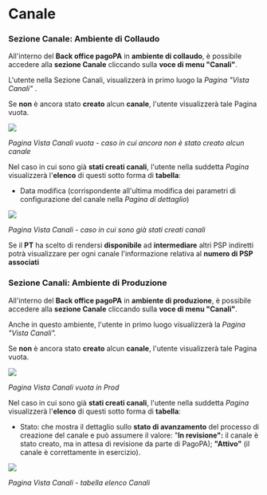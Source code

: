 # Canale

### Sezione Canale: Ambiente di Collaudo <a href="#sezione-canale-ambiente-di-collaudo" id="sezione-canale-ambiente-di-collaudo"></a>

All'interno del **Back office pagoPA** in **ambiente di collaudo**, è possibile accedere alla **sezione Canale** cliccando sulla **voce di menu "Canali"**.

L'utente nella Sezione Canali, visualizzerà in primo luogo la _Pagina "Vista Canali"_ .

Se **non** è ancora stato **creato** alcun **canale**, l'utente visualizzerà tale Pagina vuota.

![](https://665034208-files.gitbook.io/\~/files/v0/b/gitbook-x-prod.appspot.com/o/spaces%2F46oWOwuxwu0HEYnJPQ4h%2Fuploads%2FdXF1WCGRJdG79CoA6Ig3%2Fimage.png?alt=media\&token=1e3f793a-5f6a-410a-8df8-e8074bd57317)

_Pagina Vista Canali vuota - caso in cui ancora non è stato creato alcun canale_

Nel caso in cui sono già **stati creati canali**, l'utente nella suddetta _Pagina_ visualizzerà l'**elenco** di questi sotto forma di **tabella**:

* Data modifica (corrispondente all'ultima modifica dei parametri di configurazione del canale nella _Pagina di dettaglio_)

![](https://665034208-files.gitbook.io/\~/files/v0/b/gitbook-x-prod.appspot.com/o/spaces%2F46oWOwuxwu0HEYnJPQ4h%2Fuploads%2FClQYt6F1J7262cJvHNBA%2Fimage.png?alt=media\&token=b9dfc026-eb82-410a-9ca5-792e2415c3f4)

_Pagina Vista Canali - caso in cui sono già stati creati canali_

Se il **PT** ha scelto di rendersi **disponibile** ad **intermediare** altri PSP indiretti potrà visualizzare per ogni canale l'informazione relativa al **numero di PSP associati**

### Sezione Canali: Ambiente di Produzione <a href="#sezione-canali-ambiente-di-produzione" id="sezione-canali-ambiente-di-produzione"></a>

All'interno del **Back office pagoPA** in **ambiente di produzione**, è possibile accedere alla **sezione Canale** cliccando sulla **voce di menu "Canali"**.

Anche in questo ambiente, l'utente in primo luogo visualizzerà la _Pagina "Vista Canali"._

Se **non** è ancora stato **creato** alcun **canale**, l'utente visualizzerà tale Pagina vuota.

![](https://665034208-files.gitbook.io/\~/files/v0/b/gitbook-x-prod.appspot.com/o/spaces%2F46oWOwuxwu0HEYnJPQ4h%2Fuploads%2FD1jsP9EHCybZuUAcGuqE%2Fimage.png?alt=media\&token=7a280470-3fe6-4d40-b1d2-7628b3cfa2c2)

_Pagina Vista Canali vuota in Prod_

Nel caso in cui sono già **stati creati canali**, l'utente nella suddetta _Pagina_ visualizzerà l'**elenco** di questi sotto forma di **tabella**:

* Stato: che mostra il dettaglio sullo **stato di avanzamento** del processo di creazione del canale e può assumere il valore: "**In revisione":** il canale è stato creato, ma in attesa di revisione da parte di PagoPA); **"Attivo"** (il canale è correttamente in esercizio).

![](https://665034208-files.gitbook.io/\~/files/v0/b/gitbook-x-prod.appspot.com/o/spaces%2F46oWOwuxwu0HEYnJPQ4h%2Fuploads%2Fqgd4KTZqmtWAG9wI4PXa%2Fimage.png?alt=media\&token=4aaa26e5-6ddf-46e6-981d-79d392e8af70)

_Pagina Vista Canali - tabella elenco Canali_
